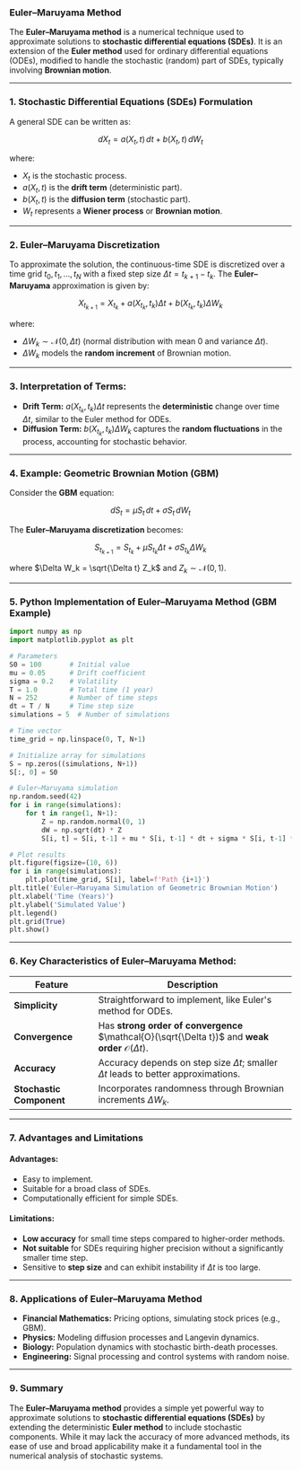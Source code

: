 ### **Euler–Maruyama Method**

The **Euler–Maruyama method** is a numerical technique used to approximate solutions to **stochastic differential equations (SDEs)**. It is an extension of the **Euler method** used for ordinary differential equations (ODEs), modified to handle the stochastic (random) part of SDEs, typically involving **Brownian motion**.

---

### **1. Stochastic Differential Equations (SDEs) Formulation**

A general SDE can be written as:

$$
dX_t = a(X_t, t) \, dt + b(X_t, t) \, dW_t
$$

where:  
- $X_t$ is the stochastic process.  
- $a(X_t, t)$ is the **drift term** (deterministic part).  
- $b(X_t, t)$ is the **diffusion term** (stochastic part).  
- $W_t$ represents a **Wiener process** or **Brownian motion**.

---

### **2. Euler–Maruyama Discretization**

To approximate the solution, the continuous-time SDE is discretized over a time grid $t_0, t_1, ..., t_N$ with a fixed step size $\Delta t = t_{k+1} - t_k$. The **Euler–Maruyama** approximation is given by:

$$
X_{t_{k+1}} = X_{t_k} + a(X_{t_k}, t_k) \Delta t + b(X_{t_k}, t_k) \Delta W_k
$$

where:  
- $\Delta W_k \sim \mathcal{N}(0, \Delta t)$ (normal distribution with mean 0 and variance $\Delta t$).  
- $\Delta W_k$ models the **random increment** of Brownian motion.

---

### **3. Interpretation of Terms:**
- **Drift Term:** $a(X_{t_k}, t_k) \Delta t$ represents the **deterministic** change over time $\Delta t$, similar to the Euler method for ODEs.
- **Diffusion Term:** $b(X_{t_k}, t_k) \Delta W_k$ captures the **random fluctuations** in the process, accounting for stochastic behavior.

---

### **4. Example: Geometric Brownian Motion (GBM)**

Consider the **GBM** equation:

$$
dS_t = \mu S_t \, dt + \sigma S_t \, dW_t
$$

The **Euler–Maruyama discretization** becomes:

$$
S_{t_{k+1}} = S_{t_k} + \mu S_{t_k} \Delta t + \sigma S_{t_k} \Delta W_k
$$

where $\Delta W_k = \sqrt{\Delta t} Z_k$ and $Z_k \sim \mathcal{N}(0, 1)$.

---

### **5. Python Implementation of Euler–Maruyama Method (GBM Example)**

```python
import numpy as np
import matplotlib.pyplot as plt

# Parameters
S0 = 100       # Initial value
mu = 0.05      # Drift coefficient
sigma = 0.2    # Volatility
T = 1.0        # Total time (1 year)
N = 252        # Number of time steps
dt = T / N     # Time step size
simulations = 5  # Number of simulations

# Time vector
time_grid = np.linspace(0, T, N+1)

# Initialize array for simulations
S = np.zeros((simulations, N+1))
S[:, 0] = S0

# Euler–Maruyama simulation
np.random.seed(42)
for i in range(simulations):
    for t in range(1, N+1):
        Z = np.random.normal(0, 1)
        dW = np.sqrt(dt) * Z
        S[i, t] = S[i, t-1] + mu * S[i, t-1] * dt + sigma * S[i, t-1] * dW

# Plot results
plt.figure(figsize=(10, 6))
for i in range(simulations):
    plt.plot(time_grid, S[i], label=f'Path {i+1}')
plt.title('Euler–Maruyama Simulation of Geometric Brownian Motion')
plt.xlabel('Time (Years)')
plt.ylabel('Simulated Value')
plt.legend()
plt.grid(True)
plt.show()
```

---

### **6. Key Characteristics of Euler–Maruyama Method:**

| Feature                | Description                                  |
|------------------------|----------------------------------------------|
| **Simplicity**         | Straightforward to implement, like Euler's method for ODEs. |
| **Convergence**        | Has **strong order of convergence** $\mathcal{O}(\sqrt{\Delta t})$ and **weak order** $\mathcal{O}(\Delta t)$. |
| **Accuracy**           | Accuracy depends on step size $\Delta t$; smaller $\Delta t$ leads to better approximations. |
| **Stochastic Component**| Incorporates randomness through Brownian increments $\Delta W_k$. |

---

### **7. Advantages and Limitations**

#### **Advantages:**
- Easy to implement.
- Suitable for a broad class of SDEs.
- Computationally efficient for simple SDEs.

#### **Limitations:**
- **Low accuracy** for small time steps compared to higher-order methods.
- **Not suitable** for SDEs requiring higher precision without a significantly smaller time step.
- Sensitive to **step size** and can exhibit instability if $\Delta t$ is too large.

---

### **8. Applications of Euler–Maruyama Method**
- **Financial Mathematics:** Pricing options, simulating stock prices (e.g., GBM).
- **Physics:** Modeling diffusion processes and Langevin dynamics.
- **Biology:** Population dynamics with stochastic birth-death processes.
- **Engineering:** Signal processing and control systems with random noise.

---

### **9. Summary**
The **Euler–Maruyama method** provides a simple yet powerful way to approximate solutions to **stochastic differential equations (SDEs)** by extending the deterministic **Euler method** to include stochastic components. While it may lack the accuracy of more advanced methods, its ease of use and broad applicability make it a fundamental tool in the numerical analysis of stochastic systems.